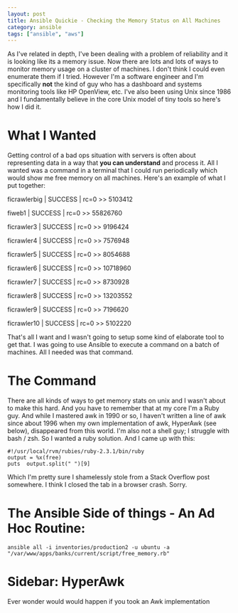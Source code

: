 ```yaml
---
layout: post
title: Ansible Quickie - Checking the Memory Status on All Machines
category: ansible
tags: ["ansible", "aws"]
---
```

As I've related in depth, I've been dealing with a problem of reliability and it is looking like its a memory issue.  Now there are lots and lots of ways to monitor memory usage on a cluster of machines.  I don't think I could even enumerate them if I tried.  However I'm a software engineer and I'm specifically **not** the kind of guy who has a dashboard and systems monitoring tools like HP OpenView, etc.  I've also been using Unix since 1986 and I fundamentally believe in the core Unix model of tiny tools so here's how I did it.

# What I Wanted

Getting control of a bad ops situation with servers is often about representing data in a way that **you can understand** and process it.  All I wanted was a command in a terminal that I could run periodically which would show me free memory on all machines.  Here's an example of what I put together:

ficrawlerbig | SUCCESS | rc=0 >>
5103412

fiweb1 | SUCCESS | rc=0 >>
55826760

ficrawler3 | SUCCESS | rc=0 >>
9196424

ficrawler4 | SUCCESS | rc=0 >>
7576948

ficrawler5 | SUCCESS | rc=0 >>
8054688

ficrawler6 | SUCCESS | rc=0 >>
10718960

ficrawler7 | SUCCESS | rc=0 >>
8730928

ficrawler8 | SUCCESS | rc=0 >>
13203552

ficrawler9 | SUCCESS | rc=0 >>
7196620

ficrawler10 | SUCCESS | rc=0 >>
5102220

That's all I want and I wasn't going to setup some kind of elaborate tool to get that.  I was going to use Ansible to execute a command on a batch of machines.  All I needed was that command.

# The Command

There are all kinds of ways to get memory stats on unix and I wasn't about to make this hard.  And you have to remember that at my core I'm a Ruby guy.  And while I mastered awk in 1990 or so, I haven't written a line of awk since about 1996 when my own implementation of awk, HyperAwk (see below), disappeared from this world.  I'm also not a shell guy; I struggle with bash / zsh.  So I wanted a ruby solution.  And I came up with this:

    #!/usr/local/rvm/rubies/ruby-2.3.1/bin/ruby
    output = %x(free)
    puts  output.split(" ")[9]

Which I'm pretty sure I shamelessly stole from a Stack Overflow post somewhere.  I think I closed the tab in a browser crash.  Sorry.

# The Ansible Side of things - An Ad Hoc Routine:

    ansible all -i inventories/production2 -u ubuntu -a "/var/www/apps/banks/current/script/free_memory.rb"
    
# Sidebar: HyperAwk

Ever wonder would would happen if you took an Awk implementation